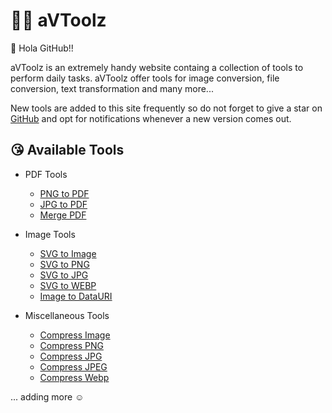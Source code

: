 # 👷‍♂️ aVToolz

👋 Hola GitHub!!

aVToolz is an extremely handy website containg a collection of tools to perform daily tasks. aVToolz offer tools for image conversion, file conversion, text transformation and many more...

New tools are added to this site frequently so do not forget to give a star on [GitHub](https://github.com/a0v0/avtoolz) and opt for notifications whenever a new version comes out.

## 😘 Available Tools
- PDF Tools
  - [PNG to PDF](https://avtoolz.com/tools/png-to-pdf)
  - [JPG to PDF](https://avtoolz.com/tools/jpg-to-pdf)
  - [Merge PDF](https://avtoolz.com/tools/merge-pdf)

- Image Tools
  - [SVG to Image](https://avtoolz.com/tools/svg-to-img)
  - [SVG to PNG](https://avtoolz.com/tools/svg-to-png)
  - [SVG to JPG](https://avtoolz.com/tools/svg-to-jpg)
  - [SVG to WEBP](https://avtoolz.com/tools/svg-to-webp)
  - [Image to DataURI](https://avtoolz.com/tools/img-to-data-uri)
  
- Miscellaneous Tools
  - [Compress Image](https://avtoolz.com/tools/compress-image)
  - [Compress PNG](https://avtoolz.com/tools/compress-png)
  - [Compress JPG](https://avtoolz.com/tools/compress-jpg)
  - [Compress JPEG](https://avtoolz.com/tools/compress-jpeg)
  - [Compress Webp](https://avtoolz.com/tools/compress-webp)

... adding more ☺ 

